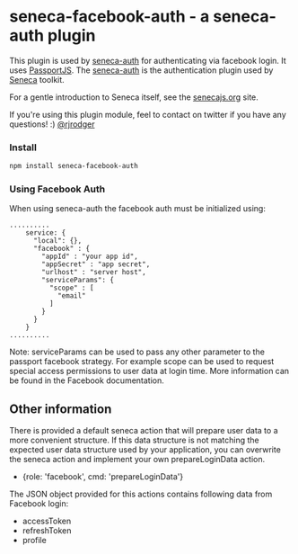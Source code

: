 seneca-facebook-auth - a seneca-auth plugin
============================================

This plugin is used by [seneca-auth](https://www.npmjs.com/package/seneca-auth) for authenticating via facebook login.
It uses [PassportJS](http://passportjs.org). The [seneca-auth](https://www.npmjs.com/package/seneca-auth) is the
authentication plugin used by [Seneca](http://senecajs.org) toolkit.

For a gentle introduction to Seneca itself, see the [senecajs.org](http://senecajs.org) site.

If you're using this plugin module, feel to contact on twitter if you have any questions! :) [@rjrodger](http://twitter.com/rjrodger)

### Install

```sh
npm install seneca-facebook-auth
```

### Using Facebook Auth

When using seneca-auth the facebook auth must be initialized using:

```
..........
    service: {
      "local": {},
      "facebook" : {
        "appId" : "your app id",
        "appSecret" : "app secret",
        "urlhost" : "server host",
        "serviceParams": {
          "scope" : [
            "email"
          ]
        }
      }
    }
..........

```

Note: serviceParams can be used to pass any other parameter to the passport facebook strategy. For example scope can be
used to request special access permissions to user data at login time. More information can be found in the Facebook documentation.

## Other information

There is provided a default seneca action that will prepare user data to a more convenient structure.
If this data structure is not matching the expected user data structure used by your application, you can overwrite the
seneca action and implement your own prepareLoginData action.

 - {role: 'facebook', cmd: 'prepareLoginData'}

The JSON object provided for this actions contains following data from Facebook login:
 - accessToken
 - refreshToken
 - profile

